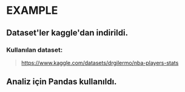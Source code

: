 # EXAMPLE 

## Dataset'ler kaggle'dan indirildi.
### Kullanılan dataset: 

> https://www.kaggle.com/datasets/drgilermo/nba-players-stats
 
## Analiz için Pandas kullanıldı.

